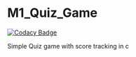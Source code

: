 # M1_Quiz_Game

[![Codacy Badge](https://api.codacy.com/project/badge/Grade/2f45cce43dcd41faa490e7066ab2395d)](https://app.codacy.com/gh/Aadhavan1202/M1_Quiz_Game?utm_source=github.com&utm_medium=referral&utm_content=Aadhavan1202/M1_Quiz_Game&utm_campaign=Badge_Grade_Settings)

Simple Quiz game with score tracking in c
